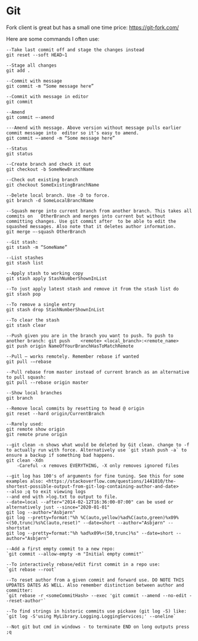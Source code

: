 # Git

Fork client is great but has a small one time price: <https://git-fork.com/>

Here are some commands I often use:

    --Take last commit off and stage the changes instead
    git reset --soft HEAD~1

    --Stage all changes
    git add .
    
    --Commit with message
    git commit -m “Some message here”
    
    --Commit with message in editor
    git commit
    
    --Amend
    git commit –-amend
    
    ---Amend with message. Above version without message pulls earlier commit message into  editor so it’s easy to amend.
    git commit –-amend -m “Some message here”
    
    --Status
    git status
    
    --Create branch and check it out
    git checkout -b SomeNewBranchName
    
    --Check out existing branch
    git checkout SomeExistingBranchName
    
    --Delete local branch. Use -D to force.
    git branch -d SomeLocalBranchName
    
    --Squash merge into current branch from another branch. This takes all commits on   OtherBranch and merges into current but without committing changes. Use git commit after  to be able to edit the squashed messages. Also note that it deletes author information.
    git merge –-squash OtherBranch
    
    --Git stash:
    git stash -m “SomeName”
    
    --List stashes
    git stash list
    
    --Apply stash to working copy
    git stash apply StashNumberShownInList
    
    --To just apply latest stash and remove it from the stash list do
    git stash pop
    
    --To remove a single entry
    git stash drop StashNumberShownInList
    
    --To clear the stash
    git stash clear
    
    --Push given you are in the branch you want to push. To push to another branch: git push    <remote> <local_branch>:<remote_name>
    git push origin NameOfYourBranchHasToMatchRemote
    
    --Pull – works remotely. Remember rebase if wanted
    git pull -–rebase
    
    --Pull rebase from master instead of current branch as an alternative to pull squash:
    git pull --rebase origin master
    
    --Show local branches
    git branch

    --Remove local commits by resetting to head @ origin
    git reset --hard origin/CurrentBranch
    
    --Rarely used:
    git remote show origin
    git remote prune origin
    
    --git clean -n shows what would be deleted by Git clean. change to -f to actually run with force. Alternatively use `git stash push -a` to ensure a backup if something bad happens.
    git clean -Xdn
        -Careful -x removes EVERYTHING, -X only removes ignored files

    --git log has 100's of arguments for fine tuning. See this for some examples also: <https://stackoverflow.com/questions/1441010/the-shortest-possible-output-from-git-log-containing-author-and-date>
    --also ;q to exit viewing logs
    --and end with >log.txt to output to file.
    --date=local --after="2014-02-12T16:36:00-07:00" can be used or alternatively just --since="2020-01-01"
    git log --author="Asbjørn"
    git log --pretty=format:"%h %C(auto,yellow)%ad%C(auto,green)%x09%<(50,trunc)%s%C(auto,reset)" --date=short --author="Asbjørn" --shortstat
    git log --pretty=format:"%h %ad%x09%<(50,trunc)%s" --date=short --author="Asbjørn"

    --Add a first empty commit to a new repo:
    `git commit --allow-empty -m "Initial empty commit"`

    --To interactively rebase/edit first commit in a repo use:
    `git rebase --root`

    --To reset author from a given commit and forward use. DO NOTE THIS UPDATES DATES AS WELL. Also remember distinction between author and committer:
    `git rebase -r <someCommitHash> --exec 'git commit --amend --no-edit --reset-author'`

    --To find strings in historic commits use pickaxe (git log -S) like:
    `git log -S'using MyLibrary.Logging.LoggingServices;' --oneline`

    --Not git but cmd in windows - to terminate END on long outputs press ;q
